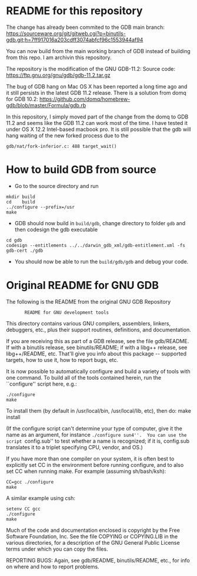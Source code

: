 # README for this repository

The change has already been commited to the GDB main branch: https://sourceware.org/git/gitweb.cgi?p=binutils-gdb.git;h=7ff917016a203cdff3074abfcf96c1553944af94

You can now build from the main working branch of GDB instead of building from this repo. I am archivin this repository.

The repository is the modification of the GNU GDB-11.2: Source code: https://ftp.gnu.org/gnu/gdb/gdb-11.2.tar.gz

The bug of GDB hang on Mac OS X has been reported a long time ago and it still persists in the latest GDB 11.2 release. There is a solution from domq for GDB 10.2: https://github.com/domq/homebrew-gdb/blob/master/Formula/gdb.rb

In this repository, I simply moved part of the change from the domq to GDB 11.2 and seems like the GDB 11.2 can work most of the time. I have tested it under OS X 12.2 Intel-based macbook pro. It is still possible that the gdb will hang waiting of the new forked process due to the  

	gdb/nat/fork-inferior.c: 488 target_wait()

# How to build GDB from source
- Go to the source directory and run
  
```
mkdir build
cd    build
../configure --prefix=/usr
make
```

- GDB should now build in ```build/gdb```, change directory to folder ```gdb``` and then codesign the gdb executable
```
cd gdb
codesign --entitlements ../../darwin_gdb_xml/gdb-entitlement.xml -fs gdb-cert ./gdb
```

- You should now be able to run the ```build/gdb/gdb``` and debug your code.


# Original README for GNU GDB
The following is the README from the original GNU GDB Repository

		   README for GNU development tools

This directory contains various GNU compilers, assemblers, linkers, 
debuggers, etc., plus their support routines, definitions, and documentation.

If you are receiving this as part of a GDB release, see the file gdb/README.
If with a binutils release, see binutils/README;  if with a libg++ release,
see libg++/README, etc.  That'll give you info about this
package -- supported targets, how to use it, how to report bugs, etc.

It is now possible to automatically configure and build a variety of
tools with one command.  To build all of the tools contained herein,
run the ``configure'' script here, e.g.:

	./configure 
	make

To install them (by default in /usr/local/bin, /usr/local/lib, etc),
then do:
	make install

(If the configure script can't determine your type of computer, give it
the name as an argument, for instance ``./configure sun4''.  You can
use the script ``config.sub'' to test whether a name is recognized; if
it is, config.sub translates it to a triplet specifying CPU, vendor,
and OS.)

If you have more than one compiler on your system, it is often best to
explicitly set CC in the environment before running configure, and to
also set CC when running make.  For example (assuming sh/bash/ksh):

	CC=gcc ./configure
	make

A similar example using csh:

	setenv CC gcc
	./configure
	make

Much of the code and documentation enclosed is copyright by
the Free Software Foundation, Inc.  See the file COPYING or
COPYING.LIB in the various directories, for a description of the
GNU General Public License terms under which you can copy the files.

REPORTING BUGS: Again, see gdb/README, binutils/README, etc., for info
on where and how to report problems.
